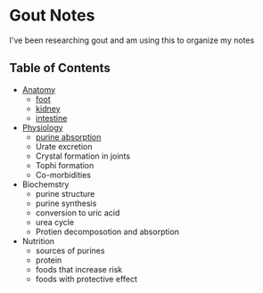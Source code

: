 # Gout Notes

I've been researching gout and am using this to organize my notes

## Table of Contents

* [Anatomy](/anatomy.md)
  * [foot](/anatomy.md#foot)
  * [kidney](/anatomy.md#kidney)
  * [intestine](/anatomy.md#intestine)
* [Physiology](/physiology.md)
  * [purine absorption](/physiology.md#purine-absorption)
  * Urate excretion
  * Crystal formation in joints
  * Tophi formation
  * Co-morbidities
* Biochemstry
  * purine structure
  * purine synthesis
  * conversion to uric acid
  * urea cycle
  * Protien decomposotion and absorption
* Nutrition
  * sources of purines
  * protein
  * foods that increase risk
  * foods with protective effect